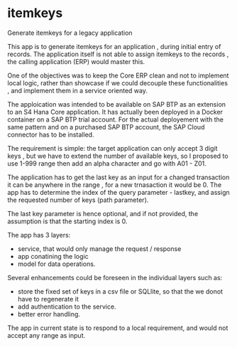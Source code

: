 # itemkeys
Generate itemkeys for a legacy application

This app is to generate itemkeys for an application , during initial entry of records. The application 
itself is not able to assign itemkeys to the records , the calling application (ERP) would master this. 

One of the objectives was to keep the Core ERP clean and not to implement local logic, rather than showcase
if we could decouple these functionalities , and implement them in a service oriented way. 

The apploication was intended to be available on SAP BTP as an extension to an S4 Hana Core application.
It has actually been deployed in a Docker container on a SAP BTP trial account. For the actual deployement 
with the same pattern and on a purchased SAP BTP account, the SAP Cloud connector has to be installed. 

The requirement is simple: the target application can only accept 3 digit keys , but we have to extend the 
number of available keys, so I proposed to use 1-999 range then add an alpha character and go with A01 - Z01. 

The application has to get the last key as an input for a changed transaction it can be anywhere in the range , 
for a new trnasaction it would be 0. The app has to determine the index of the query parameter - lastkey, and assign
the requested number of keys (path parameter). 

The last key parameter is hence optional, and if not provided, the assumption is that the starting index is 0. 


The app has 3 layers: 
- service, that would only manage the request / response
- app conatining the logic
- model for data operations. 

Several enhancements could be foreseen in the individual layers such as: 
- store the fixed set of keys in a csv file or SQLlite, so that the we donot have to regenerate it 
- add authentication to the service. 
- better error handling. 

The app in current state is to respond to a local requirement, and would not accept any range as input. 
